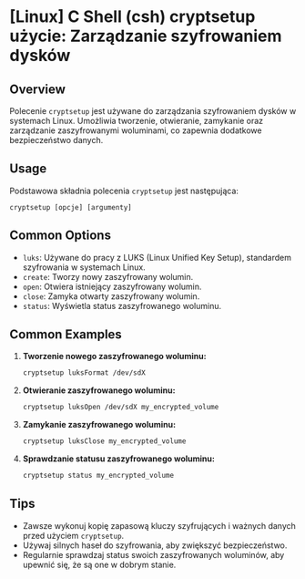 # [Linux] C Shell (csh) cryptsetup użycie: Zarządzanie szyfrowaniem dysków

## Overview
Polecenie `cryptsetup` jest używane do zarządzania szyfrowaniem dysków w systemach Linux. Umożliwia tworzenie, otwieranie, zamykanie oraz zarządzanie zaszyfrowanymi woluminami, co zapewnia dodatkowe bezpieczeństwo danych.

## Usage
Podstawowa składnia polecenia `cryptsetup` jest następująca:

```
cryptsetup [opcje] [argumenty]
```

## Common Options
- `luks`: Używane do pracy z LUKS (Linux Unified Key Setup), standardem szyfrowania w systemach Linux.
- `create`: Tworzy nowy zaszyfrowany wolumin.
- `open`: Otwiera istniejący zaszyfrowany wolumin.
- `close`: Zamyka otwarty zaszyfrowany wolumin.
- `status`: Wyświetla status zaszyfrowanego woluminu.

## Common Examples
1. **Tworzenie nowego zaszyfrowanego woluminu:**
   ```bash
   cryptsetup luksFormat /dev/sdX
   ```

2. **Otwieranie zaszyfrowanego woluminu:**
   ```bash
   cryptsetup luksOpen /dev/sdX my_encrypted_volume
   ```

3. **Zamykanie zaszyfrowanego woluminu:**
   ```bash
   cryptsetup luksClose my_encrypted_volume
   ```

4. **Sprawdzanie statusu zaszyfrowanego woluminu:**
   ```bash
   cryptsetup status my_encrypted_volume
   ```

## Tips
- Zawsze wykonuj kopię zapasową kluczy szyfrujących i ważnych danych przed użyciem `cryptsetup`.
- Używaj silnych haseł do szyfrowania, aby zwiększyć bezpieczeństwo.
- Regularnie sprawdzaj status swoich zaszyfrowanych woluminów, aby upewnić się, że są one w dobrym stanie.